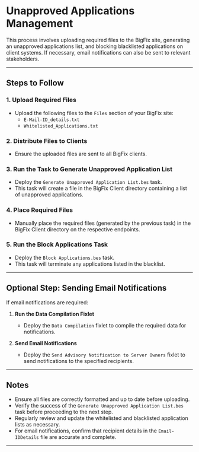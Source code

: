 
# Unapproved Applications Management

This process involves uploading required files to the BigFix site, generating an unapproved applications list, and blocking blacklisted applications on client systems. If necessary, email notifications can also be sent to relevant stakeholders.

---

## Steps to Follow

### 1. **Upload Required Files**
   - Upload the following files to the `Files` section of your BigFix site:
     - `E-Mail-ID_details.txt`
     - `Whitelisted_Applications.txt`

### 2. **Distribute Files to Clients**
   - Ensure the uploaded files are sent to all BigFix clients.

### 3. **Run the Task to Generate Unapproved Application List**
   - Deploy the `Generate Unapproved Application List.bes` task.
   - This task will create a file in the BigFix Client directory containing a list of unapproved applications.

### 4. **Place Required Files**
   - Manually place the required files (generated by the previous task) in the BigFix Client directory on the respective endpoints.

### 5. **Run the Block Applications Task**
   - Deploy the `Block Applications.bes` task.
   - This task will terminate any applications listed in the blacklist.

---

## Optional Step: Sending Email Notifications
If email notifications are required:
1. **Run the Data Compilation Fixlet**
   - Deploy the `Data Compilation` fixlet to compile the required data for notifications.

2. **Send Email Notifications**
   - Deploy the `Send Advisory Notification to Server Owners` fixlet to send notifications to the specified recipients.

---

## Notes
- Ensure all files are correctly formatted and up to date before uploading.
- Verify the success of the `Generate Unapproved Application List.bes` task before proceeding to the next step.
- Regularly review and update the whitelisted and blacklisted application lists as necessary.
- For email notifications, confirm that recipient details in the `Email-IDDetails` file are accurate and complete.

---
